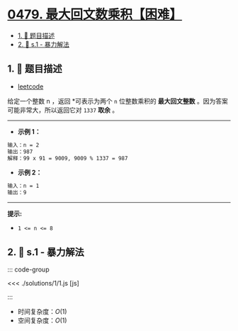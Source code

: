 # [0479. 最大回文数乘积【困难】](https://github.com/tnotesjs/TNotes.leetcode/tree/main/notes/0479.%20%E6%9C%80%E5%A4%A7%E5%9B%9E%E6%96%87%E6%95%B0%E4%B9%98%E7%A7%AF%E3%80%90%E5%9B%B0%E9%9A%BE%E3%80%91)

<!-- region:toc -->

- [1. 📝 题目描述](#1--题目描述)
- [2. 🎯 s.1 - 暴力解法](#2--s1---暴力解法)

<!-- endregion:toc -->

## 1. 📝 题目描述

- [leetcode](https://leetcode.cn/problems/largest-palindrome-product/)

给定一个整数 n ，返回 \*可表示为两个 `n` 位整数乘积的 **最大回文整数** 。因为答案可能非常大，所以返回它对 `1337` **取余** 。

---

- **示例 1：**

```txt
输入：n = 2
输出：987
解释：99 x 91 = 9009, 9009 % 1337 = 987
```

- **示例 2：**

```txt
输入：n = 1
输出：9
```

---

**提示:**

- `1 <= n <= 8`

## 2. 🎯 s.1 - 暴力解法

::: code-group

<<< ./solutions/1/1.js [js]

:::

- 时间复杂度：$O(1)$
- 空间复杂度：$O(1)$

